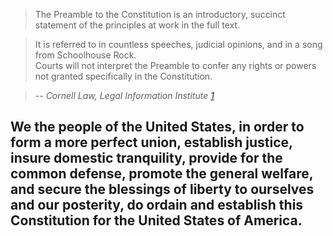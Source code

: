 > The Preamble to the Constitution is an introductory, succinct statement of the principles at work in the full text.   

> It is referred to in countless speeches, judicial opinions, and in a song from Schoolhouse Rock.  
> Courts will not interpret the Preamble to confer any rights or powers not granted specifically in the Constitution. 

>  -- <cite>Cornell Law, Legal  Information Institute [1]</cite>

[1]:https://www.law.cornell.edu/constitution/preamble


## We the people of the United States, in order to form a more perfect union, establish justice, insure domestic tranquility,  provide for the common defense, promote the general welfare, and secure the blessings of liberty to ourselves and our posterity,  do ordain and establish this Constitution for the United States of America.
